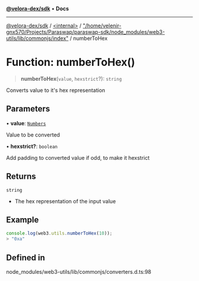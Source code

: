 [**@velora-dex/sdk**](../../../../README.md) • **Docs**

***

[@velora-dex/sdk](../../../../globals.md) / [\<internal\>](../../../README.md) / ["/home/velenir-gnx570/Projects/Paraswap/paraswap-sdk/node\_modules/web3-utils/lib/commonjs/index"](../README.md) / numberToHex

# Function: numberToHex()

> **numberToHex**(`value`, `hexstrict`?): `string`

Converts value to it's hex representation

## Parameters

• **value**: [`Numbers`](../../../type-aliases/Numbers.md)

Value to be converted

• **hexstrict?**: `boolean`

Add padding to converted value if odd, to make it hexstrict

## Returns

`string`

- The hex representation of the input value

## Example

```ts
console.log(web3.utils.numberToHex(10));
> "0xa"
```

## Defined in

node\_modules/web3-utils/lib/commonjs/converters.d.ts:98
